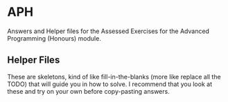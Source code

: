# APH
Answers and Helper files for the Assessed Exercises for the Advanced Programming (Honours) module.
## Helper Files
These are skeletons, kind of like fill-in-the-blanks (more like replace all the TODO) that will guide you in how to solve. I recommend that you look at these and try on your own before copy-pasting answers.

